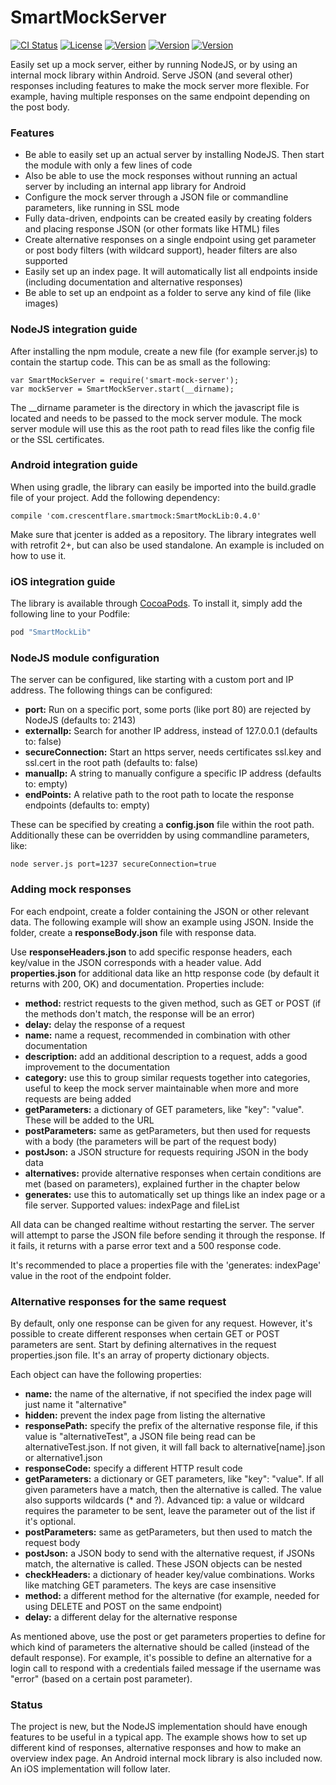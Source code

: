 # SmartMockServer

[![CI Status](http://img.shields.io/travis/crescentflare/SmartMockLib.svg?style=flat)](https://travis-ci.org/crescentflare/SmartMockLib)
[![License](https://img.shields.io/cocoapods/l/SmartMockLib.svg?style=flat)](http://cocoapods.org/pods/SmartMockLib)
[![Version](https://img.shields.io/npm/v/smart-mock-server.svg?style=flat)](https://www.npmjs.com/package/smart-mock-server)
[![Version](https://img.shields.io/cocoapods/v/SmartMockLib.svg?style=flat)](http://cocoapods.org/pods/SmartMockLib)
[![Version](https://img.shields.io/bintray/v/crescentflare/maven/SmartMockLib.svg?style=flat)](https://bintray.com/crescentflare/maven/SmartMockLib)

Easily set up a mock server, either by running NodeJS, or by using an internal mock library within Android. Serve JSON (and several other) responses including features to make the mock server more flexible. For example, having multiple responses on the same endpoint depending on the post body.


### Features

* Be able to easily set up an actual server by installing NodeJS. Then start the module with only a few lines of code
* Also be able to use the mock responses without running an actual server by including an internal app library for Android
* Configure the mock server through a JSON file or commandline parameters, like running in SSL mode
* Fully data-driven, endpoints can be created easily by creating folders and placing response JSON (or other formats like HTML) files
* Create alternative responses on a single endpoint using get parameter or post body filters (with wildcard support), header filters are also supported
* Easily set up an index page. It will automatically list all endpoints inside (including documentation and alternative responses)
* Be able to set up an endpoint as a folder to serve any kind of file (like images)


### NodeJS integration guide

After installing the npm module, create a new file (for example server.js) to contain the startup code. This can be as small as the following:

    var SmartMockServer = require('smart-mock-server');
    var mockServer = SmartMockServer.start(__dirname);
    
The \_\_dirname parameter is the directory in which the javascript file is located and needs to be passed to the mock server module. The mock server module will use this as the root path to read files like the config file or the SSL certificates.


### Android integration guide

When using gradle, the library can easily be imported into the build.gradle file of your project. Add the following dependency:

```
compile 'com.crescentflare.smartmock:SmartMockLib:0.4.0'
```

Make sure that jcenter is added as a repository. The library integrates well with retrofit 2+, but can also be used standalone. An example is included on how to use it.


### iOS integration guide

The library is available through [CocoaPods](http://cocoapods.org). To install it, simply add the following line to your Podfile:

```ruby
pod "SmartMockLib"
```


### NodeJS module configuration

The server can be configured, like starting with a custom port and IP address. The following things can be configured:

- **port:** Run on a specific port, some ports (like port 80) are rejected by NodeJS (defaults to: 2143)
- **externalIp:** Search for another IP address, instead of 127.0.0.1 (defaults to: false)
- **secureConnection:** Start an https server, needs certificates ssl.key and ssl.cert in the root path (defaults to: false)
- **manualIp:** A string to manually configure a specific IP address (defaults to: empty)
- **endPoints:** A relative path to the root path to locate the response endpoints (defaults to: empty)

These can be specified by creating a **config.json** file within the root path. Additionally these can be overridden by using commandline parameters, like:
	
	node server.js port=1237 secureConnection=true


### Adding mock responses

For each endpoint, create a folder containing the JSON or other relevant data. The following example will show an example using JSON. Inside the folder, create a **responseBody.json** file with response data. 

Use **responseHeaders.json** to add specific response headers, each key/value in the JSON corresponds with a header value. Add **properties.json** for additional data like an http response code (by default it returns with 200, OK) and documentation. Properties include:

- **method:** restrict requests to the given method, such as GET or POST (if the methods don't match, the response will be an error)
- **delay:** delay the response of a request
- **name:** name a request, recommended in combination with other documentation
- **description:** add an additional description to a request, adds a good improvement to the documentation
- **category:** use this to group similar requests together into categories, useful to keep the mock server maintainable when more and more requests are being added
- **getParameters:** a dictionary of GET parameters, like "key": "value". These will be added to the URL
- **postParameters:** same as getParameters, but then used for requests with a body (the parameters will be part of the request body)
- **postJson:** a JSON structure for requests requiring JSON in the body data
- **alternatives:** provide alternative responses when certain conditions are met (based on parameters), explained further in the chapter below
- **generates:** use this to automatically set up things like an index page or a file server. Supported values: indexPage and fileList

All data can be changed realtime without restarting the server. The server will attempt to parse the JSON file before sending it through the response. If it fails, it returns with a parse error text and a 500 response code.

It's recommended to place a properties file with the 'generates: indexPage' value in the root of the endpoint folder.


### Alternative responses for the same request

By default, only one response can be given for any request. However, it's possible to create different responses when certain GET or POST parameters are sent. Start by defining alternatives in the request properties.json file. It's an array of property dictionary objects.

Each object can have the following properties:

- **name:** the name of the alternative, if not specified the index page will just name it "alternative"
- **hidden:** prevent the index page from listing the alternative
- **responsePath:** specify the prefix of the alternative response file, if this value is "alternativeTest", a JSON file being read can be alternativeTest.json. If not given, it will fall back to alternative[name].json or alternative1.json
- **responseCode:** specify a different HTTP result code
- **getParameters:** a dictionary or GET parameters, like "key": "value". If all given parameters have a match, then the alternative is called. The value also supports wildcards (* and ?). Advanced tip: a value or wildcard requires the parameter to be sent, leave the parameter out of the list if it's optional.
- **postParameters:** same as getParameters, but then used to match the request body 
- **postJson:** a JSON body to send with the alternative request, if JSONs match, the alternative is called. These JSON objects can be nested
- **checkHeaders:** a dictionary of header key/value combinations. Works like matching GET parameters. The keys are case insensitive
- **method:** a different method for the alternative (for example, needed for using DELETE and POST on the same endpoint)
- **delay:** a different delay for the alternative response

As mentioned above, use the post or get parameters properties to define for which kind of parameters the alternative should be called (instead of the default response). For example, it's possible to define an alternative for a login call to respond with a credentials failed message if the username was "error" (based on a certain post parameter).


### Status

The project is new, but the NodeJS implementation should have enough features to be useful in a typical app. The example shows how to set up different kind of responses, alternative responses and how to make an overview index page. An Android internal mock library is also included now. An iOS implementation will follow later.